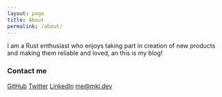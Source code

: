 ```yaml
---
layout: page
title: About
permalink: /about/
---
```


I am a Rust enthusiast who enjoys taking part in creation of new products and making them reliable and loved, an this is my blog!


### Contact me

[GitHub](https://github.com/mersinvald)
[Twitter](https://twitter.com/mersinvald)
[LinkedIn](https://linkedin.com/in/mersinvald)
[me@mkl.dev](mailto:me@mkl.dev)